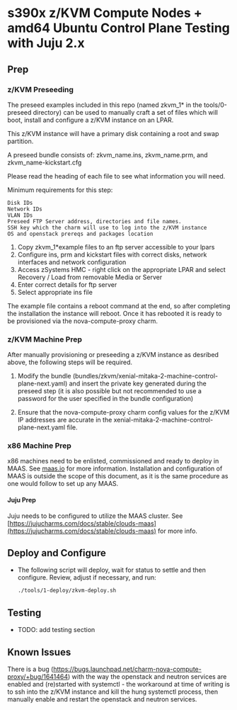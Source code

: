# s390x z/KVM Compute Nodes + amd64 Ubuntu Control Plane Testing with Juju 2.x

## Prep

### z/KVM Preseeding

The preseed examples included in this repo (named zkvm_1* in the
tools/0-preseed directory) can be used to manually craft a set of files which
will boot, install and configure a z/KVM instance on an LPAR.

This z/KVM instance will have a primary disk containing a root and swap partition.

A preseed bundle consists of: zkvm_name.ins, zkvm_name.prm, and
zkvm_name-kickstart.cfg

Please read the heading of each file to see what information you will need.

Minimum requirements for this step:

	Disk IDs 
	Network IDs 
	VLAN IDs 
	Preseed FTP Server address, directories and file names.
	SSH key which the charm will use to log into the z/KVM instance
	OS and openstack prereqs and packages location

1. Copy zkvm_1*example files to an ftp server accessible to your lpars
2. Configure ins, prm and kickstart files with correct disks, network interfaces and network configuration
3. Access zSystems HMC - right click on the appropriate LPAR and select Recovery / Load from removable Media or Server
4. Enter correct details for ftp server
5. Select appropriate ins file

The example file contains a reboot command at the end, so after completing the installation the instance will reboot.
Once it has rebooted it is ready to be provisioned via the nova-compute-proxy charm.

### z/KVM Machine Prep

After manually provisioning or preseeding a z/KVM instance as desribed above, 
the following steps will be required.

1. Modify the bundle (bundles/zkvm/xenial-mitaka-2-machine-control-plane-next.yaml) and insert the private key generated
during the preseed step (it is also possible but not recommended to use a password
for the user specified in the bundle configuration)

2. Ensure that the nova-compute-proxy charm config values for the z/KVM IP addresses
are accurate in the xenial-mitaka-2-machine-control-plane-next.yaml file.


### x86 Machine Prep

x86 machines need to be enlisted, commissioned and ready to deploy in MAAS.
See [maas.io](maas.io) for more information.  Installation and configuration
of MAAS is outside the scope of this document, as it is the same procedure as
one would follow to set up any MAAS.


#### Juju Prep

Juju needs to be configured to utilize the MAAS cluster.  See
[https://jujucharms.com/docs/stable/clouds-maas](https://jujucharms.com/docs/stable/clouds-maas) for more info.

## Deploy and Configure
  * The following script will deploy, wait for status to settle and then configure. 
    Review, adjust if necessary, and run:

    ```sh
    ./tools/1-deploy/zkvm-deploy.sh
    ```
    
## Testing

* TODO: add testing section

## Known Issues

There is a bug (https://bugs.launchpad.net/charm-nova-compute-proxy/+bug/1641464) with the way the openstack and neutron services are enabled and (re)started with systemctl - the workaround at time of writing is to ssh into the z/KVM instance and kill the hung systemctl process, then manually enable and restart the openstack and neutron services.
